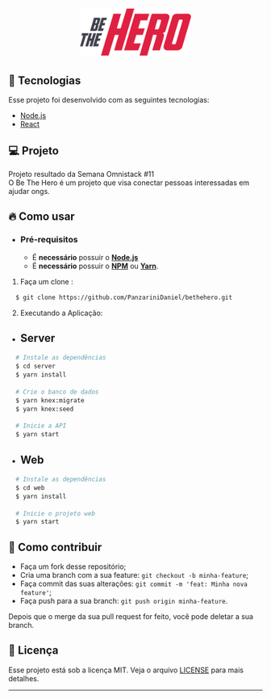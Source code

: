 <h1 align="center">
    <img alt="Be The Hero" title="Be The Hero" src=".github/logo.svg" width="220px" />
</h1>


## 🚀 Tecnologias

Esse projeto foi desenvolvido com as seguintes tecnologias:

- [Node.js](https://nodejs.org/en/)
- [React](https://reactjs.org)

## 💻 Projeto

Projeto resultado da Semana Omnistack #11 <br>
O Be The Hero é um projeto que visa conectar pessoas interessadas em ajudar ongs.

## :fire: Como usar

- ### **Pré-requisitos**

  - É **necessário** possuir o **[Node.js](https://nodejs.org/en/)**
  - É **necessário** possuir o **[NPM](https://www.npmjs.com/)** ou **[Yarn](https://yarnpkg.com/)**.

1. Faça um clone :

```sh
  $ git clone https://github.com/PanzariniDaniel/bethehero.git
```

2. Executando a Aplicação:

- ## Server

```sh
  # Instale as dependências
  $ cd server
  $ yarn install

  # Crie o banco de dados
  $ yarn knex:migrate
  $ yarn knex:seed

  # Inicie a API
  $ yarn start
```

- ## Web
```sh
  # Instale as dependências
  $ cd web
  $ yarn install

  # Inicie o projeto web
  $ yarn start
```

## 🤔 Como contribuir

- Faça um fork desse repositório;
- Cria uma branch com a sua feature: `git checkout -b minha-feature`;
- Faça commit das suas alterações: `git commit -m 'feat: Minha nova feature'`;
- Faça push para a sua branch: `git push origin minha-feature`.

Depois que o merge da sua pull request for feito, você pode deletar a sua branch.

## :memo: Licença

Esse projeto está sob a licença MIT. Veja o arquivo [LICENSE](LICENSE.md) para mais detalhes.

---

